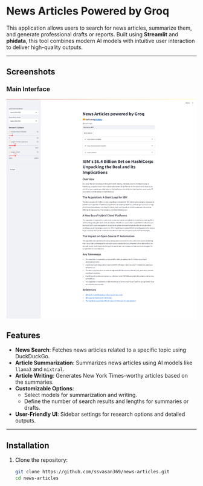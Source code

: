 # News Articles Powered by Groq

This application allows users to search for news articles, summarize them, and generate professional drafts or reports. Built using **Streamlit** and **phidata**, this tool combines modern AI models with intuitive user interaction to deliver high-quality outputs.

---

## Screenshots

### Main Interface
![Main Interface](image.png)


## Features

- **News Search**: Fetches news articles related to a specific topic using DuckDuckGo.
- **Article Summarization**: Summarizes news articles using AI models like `llama3` and `mixtral`.
- **Article Writing**: Generates New York Times-worthy articles based on the summaries.
- **Customizable Options**:
  - Select models for summarization and writing.
  - Define the number of search results and lengths for summaries or drafts.
- **User-Friendly UI**: Sidebar settings for research options and detailed outputs.

---

## Installation

1. Clone the repository:
   ```bash
   git clone https://github.com/ssvasan369/news-articles.git
   cd news-articles
